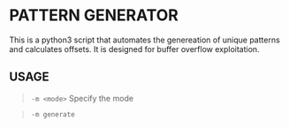 # PATTERN GENERATOR

This is a python3 script that automates the genereation of unique patterns and calculates offsets. It is designed for buffer overflow exploitation.

## USAGE

> `-m <mode>` Specify the mode

 >`-m generate`